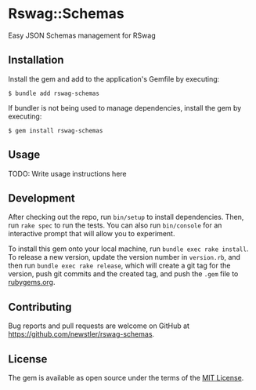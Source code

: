 # Rswag::Schemas

Easy JSON Schemas management for RSwag

## Installation

Install the gem and add to the application's Gemfile by executing:

    $ bundle add rswag-schemas

If bundler is not being used to manage dependencies, install the gem by executing:

    $ gem install rswag-schemas

## Usage

TODO: Write usage instructions here

## Development

After checking out the repo, run `bin/setup` to install dependencies. Then, run `rake spec` to run the tests. You can also run `bin/console` for an interactive prompt that will allow you to experiment.

To install this gem onto your local machine, run `bundle exec rake install`. To release a new version, update the version number in `version.rb`, and then run `bundle exec rake release`, which will create a git tag for the version, push git commits and the created tag, and push the `.gem` file to [rubygems.org](https://rubygems.org).

## Contributing

Bug reports and pull requests are welcome on GitHub at https://github.com/newstler/rswag-schemas.

## License

The gem is available as open source under the terms of the [MIT License](https://opensource.org/licenses/MIT).
